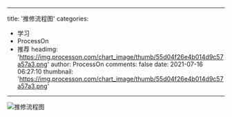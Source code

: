 
---
title: '推修流程图'
categories: 
 - 学习
 - ProcessOn
 - 推荐
headimg: 'https://img.processon.com/chart_image/thumb/55d04f26e4b014d9c57a57a3.png'
author: ProcessOn
comments: false
date: 2021-07-16 06:27:10
thumbnail: 'https://img.processon.com/chart_image/thumb/55d04f26e4b014d9c57a57a3.png'
---

<div>   
<img class="thumb" alt="推修流程图" src="https://img.processon.com/chart_image/thumb/55d04f26e4b014d9c57a57a3.png" referrerpolicy="no-referrer">
<p></p>  
</div>
            
